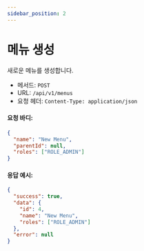 ```yaml
---
sidebar_position: 2
---
```


# 메뉴 생성

새로운 메뉴를 생성합니다.

- 메서드: `POST`
- URL: `/api/v1/menus`
- 요청 헤더: `Content-Type: application/json`

#### 요청 바디:
```json
{
  "name": "New Menu",
  "parentId": null,
  "roles": ["ROLE_ADMIN"]
}

```

#### 응답 예시:
```json
{
  "success": true,
  "data": {
    "id": 4,
    "name": "New Menu",
    "roles": ["ROLE_ADMIN"]
  },
  "error": null
}
```

